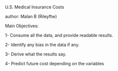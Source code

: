 U.S. Medical Insurance Costs

author: Malan B (Rileyftw)

Main Objectives:

1- Consume all the data, and provide readable results.

2- Identify any bias in the data if any.

3- Derive what the results say.

4- Predict future cost depending on the variables


